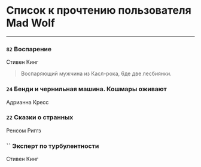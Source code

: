 # Список к прочтению пользователя Mad Wolf
---

### `82` Воспарение
Стивен Кинг
> Воспаряющий мужчина из Касл-рока, 6де две лесбиянки.

### `24` Бенди и чернильная машина. Кошмары оживают
Адрианна Кресс

### `22` Сказки о странных
Ренсом Риггз

### `` Эксперт по турбулентности
Стивен Кинг

